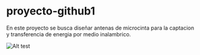# proyecto-github1
En este proyecto se busca diseñar antenas de microcinta para la captacion y transferencia de energia por medio inalambrico.

![Alt test](screenshost//home/ed/Imágenes/gnuradio.png)
